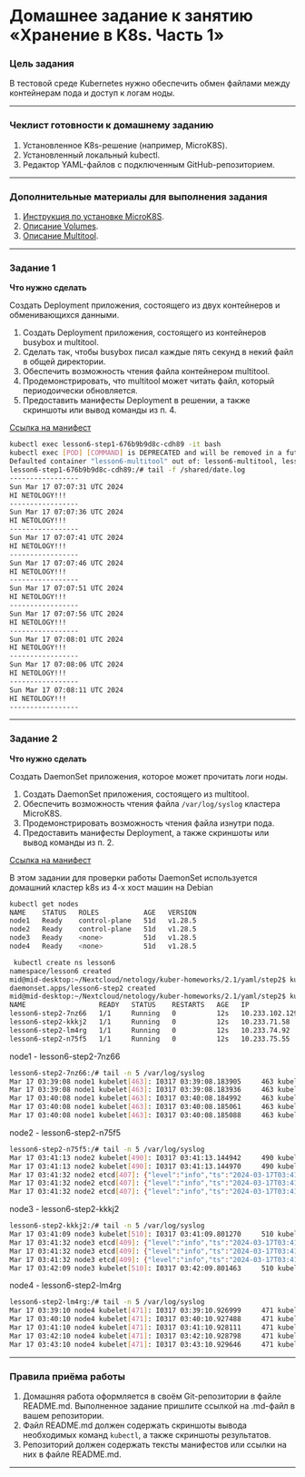 # Домашнее задание к занятию «Хранение в K8s. Часть 1»

### Цель задания

В тестовой среде Kubernetes нужно обеспечить обмен файлами между контейнерам пода и доступ к логам ноды.

------

### Чеклист готовности к домашнему заданию

1. Установленное K8s-решение (например, MicroK8S).
2. Установленный локальный kubectl.
3. Редактор YAML-файлов с подключенным GitHub-репозиторием.

------

### Дополнительные материалы для выполнения задания

1. [Инструкция по установке MicroK8S](https://microk8s.io/docs/getting-started).
2. [Описание Volumes](https://kubernetes.io/docs/concepts/storage/volumes/).
3. [Описание Multitool](https://github.com/wbitt/Network-MultiTool).

------

### Задание 1

**Что нужно сделать**

Создать Deployment приложения, состоящего из двух контейнеров и обменивающихся данными.

1. Создать Deployment приложения, состоящего из контейнеров busybox и multitool.
2. Сделать так, чтобы busybox писал каждые пять секунд в некий файл в общей директории.
3. Обеспечить возможность чтения файла контейнером multitool.
4. Продемонстрировать, что multitool может читать файл, который периодоически обновляется.
5. Предоставить манифесты Deployment в решении, а также скриншоты или вывод команды из п. 4.

[Ссылка на манифест](https://github.com/ivanmalyshev/kuber-homeworks/blob/main/2.1/yaml/step1/dp.yaml)

```bash
kubectl exec lesson6-step1-676b9b9d8c-cdh89 -it bash
kubectl exec [POD] [COMMAND] is DEPRECATED and will be removed in a future version. Use kubectl exec [POD] -- [COMMAND] instead.
Defaulted container "lesson6-multitool" out of: lesson6-multitool, lesson6-busybox
lesson6-step1-676b9b9d8c-cdh89:/# tail -f /shared/date.log
-----------------
Sun Mar 17 07:07:31 UTC 2024
HI NETOLOGY!!!
-----------------
Sun Mar 17 07:07:36 UTC 2024
HI NETOLOGY!!!
-----------------
Sun Mar 17 07:07:41 UTC 2024
HI NETOLOGY!!!
-----------------
Sun Mar 17 07:07:46 UTC 2024
HI NETOLOGY!!!
-----------------
Sun Mar 17 07:07:51 UTC 2024
HI NETOLOGY!!!
-----------------
Sun Mar 17 07:07:56 UTC 2024
HI NETOLOGY!!!
-----------------
Sun Mar 17 07:08:01 UTC 2024
HI NETOLOGY!!!
-----------------
Sun Mar 17 07:08:06 UTC 2024
HI NETOLOGY!!!
-----------------
Sun Mar 17 07:08:11 UTC 2024
HI NETOLOGY!!!
-----------------
```

------

### Задание 2

**Что нужно сделать**

Создать DaemonSet приложения, которое может прочитать логи ноды.

1. Создать DaemonSet приложения, состоящего из multitool.
2. Обеспечить возможность чтения файла `/var/log/syslog` кластера MicroK8S.
3. Продемонстрировать возможность чтения файла изнутри пода.
4. Предоставить манифесты Deployment, а также скриншоты или вывод команды из п. 2.

[Ссылка на манифест](https://github.com/ivanmalyshev/kuber-homeworks/blob/main/2.1/yaml/step2/daemon-set.yaml)

В этом задании для проверки работы DaemonSet используется домашний кластер k8s из 4-х хост машин на Debian
```bash
kubectl get nodes
NAME    STATUS   ROLES           AGE   VERSION
node1   Ready    control-plane   51d   v1.28.5
node2   Ready    control-plane   51d   v1.28.5
node3   Ready    <none>          51d   v1.28.5
node4   Ready    <none>          51d   v1.28.5
```

```bash
 kubectl create ns lesson6
namespace/lesson6 created
mid@mid-desktop:~/Nextcloud/netology/kuber-homeworks/2.1/yaml/step2$ kubectl -n lesson6 apply -f daemon-set.yaml
daemonset.apps/lesson6-step2 created
mid@mid-desktop:~/Nextcloud/netology/kuber-homeworks/2.1/yaml/step2$ kubectl -n lesson6 get pods -o wide
NAME                  READY   STATUS    RESTARTS   AGE   IP               NODE    NOMINATED NODE   READINESS GATES
lesson6-step2-7nz66   1/1     Running   0          12s   10.233.102.129   node1   <none>           <none>
lesson6-step2-kkkj2   1/1     Running   0          12s   10.233.71.58     node3   <none>           <none>
lesson6-step2-lm4rg   1/1     Running   0          12s   10.233.74.92     node4   <none>           <none>
lesson6-step2-n75f5   1/1     Running   0          12s   10.233.75.55     node2   <none>           <none>
```

node1 - lesson6-step2-7nz66
```bash
lesson6-step2-7nz66:/# tail -n 5 /var/log/syslog
Mar 17 03:39:08 node1 kubelet[463]: I0317 03:39:08.183905     463 kubelet_getters.go:187] "Pod status updated" pod="kube-system/kube-controller-manager-node1" status="Running"
Mar 17 03:39:08 node1 kubelet[463]: I0317 03:39:08.183936     463 kubelet_getters.go:187] "Pod status updated" pod="kube-system/kube-scheduler-node1" status="Running"
Mar 17 03:40:08 node1 kubelet[463]: I0317 03:40:08.184992     463 kubelet_getters.go:187] "Pod status updated" pod="kube-system/kube-apiserver-node1" status="Running"
Mar 17 03:40:08 node1 kubelet[463]: I0317 03:40:08.185061     463 kubelet_getters.go:187] "Pod status updated" pod="kube-system/kube-controller-manager-node1" status="Running"
Mar 17 03:40:08 node1 kubelet[463]: I0317 03:40:08.185088     463 kubelet_getters.go:187] "Pod status updated" pod="kube-system/kube-scheduler-node1" status="Running"
```

node2 - lesson6-step2-n75f5
```bash
lesson6-step2-n75f5:/# tail -n 5 /var/log/syslog
Mar 17 03:41:13 node2 kubelet[490]: I0317 03:41:13.144942     490 kubelet_getters.go:187] "Pod status updated" pod="kube-system/kube-controller-manager-node2" status="Running"
Mar 17 03:41:13 node2 kubelet[490]: I0317 03:41:13.144970     490 kubelet_getters.go:187] "Pod status updated" pod="kube-system/kube-scheduler-node2" status="Running"
Mar 17 03:41:32 node2 etcd[407]: {"level":"info","ts":"2024-03-17T03:41:32.083114-0400","caller":"mvcc/index.go:214","msg":"compact tree index","revision":9731163}
Mar 17 03:41:32 node2 etcd[407]: {"level":"info","ts":"2024-03-17T03:41:32.102517-0400","caller":"mvcc/kvstore_compaction.go:66","msg":"finished scheduled compaction","compact-revision":9731163,"took":"18.986262ms","hash":2092813704}
Mar 17 03:41:32 node2 etcd[407]: {"level":"info","ts":"2024-03-17T03:41:32.102576-0400","caller":"mvcc/hash.go:137","msg":"storing new hash","hash":2092813704,"revision":9731163,"compact-revision":9730450}
```

node3 - lesson6-step2-kkkj2
```bash
lesson6-step2-kkkj2:/# tail -n 5 /var/log/syslog
Mar 17 03:41:09 node3 kubelet[510]: I0317 03:41:09.801270     510 kubelet_getters.go:187] "Pod status updated" pod="kube-system/nginx-proxy-node3" status="Running"
Mar 17 03:41:32 node3 etcd[409]: {"level":"info","ts":"2024-03-17T03:41:32.08262-0400","caller":"mvcc/index.go:214","msg":"compact tree index","revision":9731163}
Mar 17 03:41:32 node3 etcd[409]: {"level":"info","ts":"2024-03-17T03:41:32.100732-0400","caller":"mvcc/kvstore_compaction.go:66","msg":"finished scheduled compaction","compact-revision":9731163,"took":"17.838649ms","hash":2092813704}
Mar 17 03:41:32 node3 etcd[409]: {"level":"info","ts":"2024-03-17T03:41:32.100785-0400","caller":"mvcc/hash.go:137","msg":"storing new hash","hash":2092813704,"revision":9731163,"compact-revision":9730450}
Mar 17 03:42:09 node3 kubelet[510]: I0317 03:42:09.801463     510 kubelet_getters.go:187] "Pod status updated" pod="kube-system/nginx-proxy-node3" status="Running"
```

node4 - lesson6-step2-lm4rg
```bash
lesson6-step2-lm4rg:/# tail -n 5 /var/log/syslog
Mar 17 03:39:10 node4 kubelet[471]: I0317 03:39:10.926999     471 kubelet_getters.go:187] "Pod status updated" pod="kube-system/nginx-proxy-node4" status="Running"
Mar 17 03:40:10 node4 kubelet[471]: I0317 03:40:10.927488     471 kubelet_getters.go:187] "Pod status updated" pod="kube-system/nginx-proxy-node4" status="Running"
Mar 17 03:41:10 node4 kubelet[471]: I0317 03:41:10.928111     471 kubelet_getters.go:187] "Pod status updated" pod="kube-system/nginx-proxy-node4" status="Running"
Mar 17 03:42:10 node4 kubelet[471]: I0317 03:42:10.928798     471 kubelet_getters.go:187] "Pod status updated" pod="kube-system/nginx-proxy-node4" status="Running"
Mar 17 03:43:10 node4 kubelet[471]: I0317 03:43:10.929646     471 kubelet_getters.go:187] "Pod status updated" pod="kube-system/nginx-proxy-node4" status="Running"
```
------

### Правила приёма работы

1. Домашняя работа оформляется в своём Git-репозитории в файле README.md. Выполненное задание пришлите ссылкой на .md-файл в вашем репозитории.
2. Файл README.md должен содержать скриншоты вывода необходимых команд `kubectl`, а также скриншоты результатов.
3. Репозиторий должен содержать тексты манифестов или ссылки на них в файле README.md.

------
